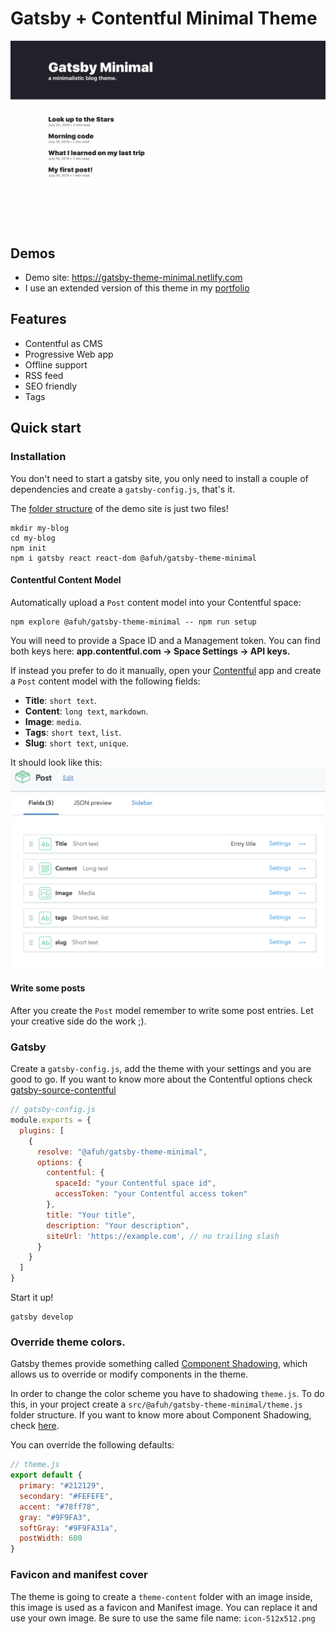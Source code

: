 # Gatsby + Contentful Minimal Theme

![site](https://raw.githubusercontent.com/afuh/gatsby-theme-minimal/develop/theme/images/site.png)

## Demos
- Demo site: https://gatsby-theme-minimal.netlify.com
- I use an extended version of this theme in my [portfolio](https://axelfuhrmann.com)

## Features
- Contentful as CMS
- Progressive Web app
- Offline support
- RSS feed
- SEO friendly
- Tags

## Quick start
### Installation
You don't need to start a gatsby site, you only need to install a couple of dependencies and create a `gatsby-config.js`, that's it.

The [folder structure](https://github.com/afuh/gatsby-theme-minimal/tree/develop/site) of the demo site is just two files!

```
mkdir my-blog
cd my-blog
npm init
npm i gatsby react react-dom @afuh/gatsby-theme-minimal
```

#### Contentful Content Model
Automatically upload a `Post` content model into your Contentful space:
```
npm explore @afuh/gatsby-theme-minimal -- npm run setup
```
You will need to provide a Space ID and a Management token. You can find both keys here: **app.contentful.com → Space Settings → API keys.**

If instead you prefer to do it manually, open your [Contentful](https://app.contentful.com/) app and create a `Post` content model with the following fields:
- **Title**: `short text`.
- **Content**: `long text`, `markdown`.
- **Image**: `media`.
- **Tags**: `short text`, `list`.
- **Slug**: `short text`, `unique`.

It should look like this:
![contentful](https://raw.githubusercontent.com/afuh/gatsby-theme-minimal/develop/theme/images/content-model.png)

#### Write some posts
After you create the `Post` model remember to write some post entries. Let your creative side do the work ;).

### Gatsby
Create a `gatsby-config.js`, add the theme with your settings and you are good to go.
If you want to know more about the Contentful options check [gatsby-source-contentful](https://www.gatsbyjs.org/packages/gatsby-source-contentful)


```js
// gatsby-config.js
module.exports = {
  plugins: [
    {
      resolve: "@afuh/gatsby-theme-minimal",
      options: {
        contentful: {
          spaceId: "your Contentful space id",
          accessToken: "your Contentful access token"
        },
        title: "Your title",
        description: "Your description",
        siteUrl: 'https://example.com', // no trailing slash
      }
    }
  ]
}
```
Start it up!
```
gatsby develop
```

### Override theme colors.
Gatsby themes provide something called [Component Shadowing](https://www.gatsbyjs.org/blog/2019-04-29-component-shadowing/), which allows us to override or modify components in the theme.

In order to change the color scheme you have to shadowing `theme.js`. To do this, in your project create a `src/@afuh/gatsby-theme-minimal/theme.js` folder structure. If you want to know more about Component Shadowing, check [here](https://egghead.io/lessons/gatsby-use-component-shadowing-to-override-gatsby-theme-components).

You can override the following defaults:
```js
// theme.js
export default {
  primary: "#212129",
  secondary: "#FEFEFE",
  accent: "#78ff78",
  gray: "#9F9FA3",
  softGray: "#9F9FA31a",
  postWidth: 600
}
```

### Favicon and manifest cover
The theme is going to create a `theme-content` folder with an image inside, this image is used as a favicon and Manifest image. You can replace it and use your own image. Be sure to use the same file name: `icon-512x512.png`  

